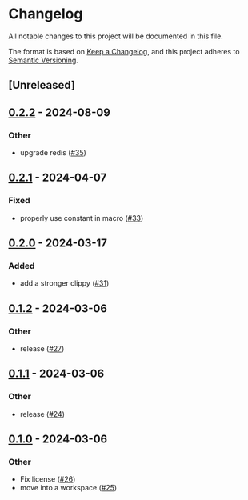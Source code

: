 # Changelog
All notable changes to this project will be documented in this file.

The format is based on [Keep a Changelog](https://keepachangelog.com/en/1.0.0/),
and this project adheres to [Semantic Versioning](https://semver.org/spec/v2.0.0.html).

## [Unreleased]

## [0.2.2](https://github.com/horfimbor/horfimbor-engine/compare/horfimbor-eventsource-v0.2.1...horfimbor-eventsource-v0.2.2) - 2024-08-09

### Other
- upgrade redis ([#35](https://github.com/horfimbor/horfimbor-engine/pull/35))

## [0.2.1](https://github.com/horfimbor/horfimbor-engine/compare/horfimbor-eventsource-v0.2.0...horfimbor-eventsource-v0.2.1) - 2024-04-07

### Fixed
- properly use constant in macro ([#33](https://github.com/horfimbor/horfimbor-engine/pull/33))

## [0.2.0](https://github.com/horfimbor/horfimbor-engine/compare/horfimbor-eventsource-v0.1.2...horfimbor-eventsource-v0.2.0) - 2024-03-17

### Added
- add a stronger clippy ([#31](https://github.com/horfimbor/horfimbor-engine/pull/31))

## [0.1.2](https://github.com/horfimbor/horfimbor-engine/compare/horfimbor-eventsource-v0.1.1...horfimbor-eventsource-v0.1.2) - 2024-03-06

### Other
- release ([#27](https://github.com/horfimbor/horfimbor-engine/pull/27))

## [0.1.1](https://github.com/horfimbor/horfimbor-engine/compare/horfimbor-eventsource-v0.1.0...horfimbor-eventsource-v0.1.1) - 2024-03-06

### Other
- release ([#24](https://github.com/horfimbor/horfimbor-engine/pull/24))

## [0.1.0](https://github.com/horfimbor/horfimbor-engine/releases/tag/horfimbor-eventsource-v0.1.0) - 2024-03-06

### Other
- Fix license ([#26](https://github.com/horfimbor/horfimbor-engine/pull/26))
- move into a workspace ([#25](https://github.com/horfimbor/horfimbor-engine/pull/25))
